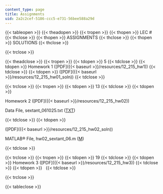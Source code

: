 ```yaml
---
content_type: page
title: Assignments
uid: 2a2c2cef-5186-ccc5-e731-56bee588a29d
---
```


{{< tableopen >}}
{{< theadopen >}}
{{< tropen >}}
{{< thopen >}}
LEC #
{{< thclose >}}
{{< thopen >}}
ASSIGNMENTS
{{< thclose >}}
{{< thopen >}}
SOLUTIONS
{{< thclose >}}

{{< trclose >}}

{{< theadclose >}}
{{< tropen >}}
{{< tdopen >}}
5
{{< tdclose >}}
{{< tdopen >}}
Homework 1 ([PDF]({{< baseurl >}}/resources/12_215_hw1))
{{< tdclose >}}
{{< tdopen >}}
([PDF]({{< baseurl >}}/resources/12_215_hw01_soln))
{{< tdclose >}}

{{< trclose >}}
{{< tropen >}}
{{< tdopen >}}
13
{{< tdclose >}}
{{< tdopen >}}


Homework 2 ([PDF]({{< baseurl >}}/resources/12_215_hw02))

Data File, sextant\_061025.txt ([TXT](/courses/earth-atmospheric-and-planetary-sciences/12-215-modern-navigation-fall-2006/assignments/sextant_061025.txt))


{{< tdclose >}}
{{< tdopen >}}


([PDF]({{< baseurl >}}/resources/12_215_hw02_soln))

MATLAB® File, hw02\_sextant\_06.m ([M](/courses/earth-atmospheric-and-planetary-sciences/12-215-modern-navigation-fall-2006/assignments/hw02_sextant_06.m))


{{< tdclose >}}

{{< trclose >}}
{{< tropen >}}
{{< tdopen >}}
19
{{< tdclose >}}
{{< tdopen >}}
Homework 3 ([PDF]({{< baseurl >}}/resources/12_215_hw3))
{{< tdclose >}}
{{< tdopen >}}
 
{{< tdclose >}}

{{< trclose >}}

{{< tableclose >}}